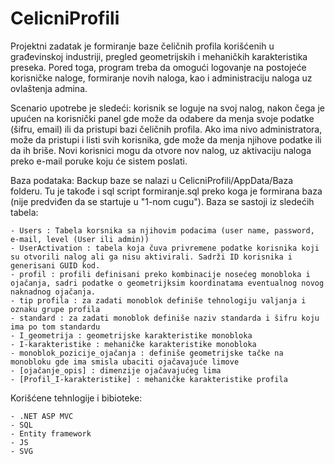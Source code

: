 ﻿# CelicniProfili
Projektni zadatak je formiranje baze čeličnih profila korišćenih u građevinskoj industriji, pregled geometrijskih i mehaničkih karakteristika preseka. Pored toga, program treba da omogući logovanje na postojeće korisničke naloge, formiranje novih naloga, kao i administraciju naloga uz ovlaštenja admina.

Scenario upotrebe je sledeći: korisnik se loguje na svoj nalog, nakon čega je upućen na korisnički panel gde može da odabere da menja svoje podatke (šifru, email) ili da pristupi bazi čeličnih profila. Ako ima nivo administratora, može da pristupi i listi svih korisnika, gde može da menja njihove podatke ili da ih briše. Novi korisnici mogu da otvore nov nalog, uz aktivaciju naloga preko e-mail poruke koju će sistem poslati.

Baza podataka: Backup baze se nalazi u CelicniProfili/AppData/Baza folderu. Tu je takođe i sql script formiranje.sql preko koga je formirana baza (nije predviđen da se startuje u "1-nom cugu"). Baza se sastoji iz sledećih tabela:

	- Users : Tabela korsnika sa njihovim podacima (user name, password, e-mail, level (User ili admin))	
	- UserActivation : tabela koja čuva privremene podatke korisnika koji su otvorili nalog ali ga nisu aktivirali. Sadrži ID korisnika i generisani GUID kod.
	- profil : profili definisani preko kombinacije nosećeg monobloka i ojačanja, sadri podatke o geometrijksim koordinatama eventualnog novog naknadnog ojačanja.
	- tip profila : za zadati monoblok definiše tehnologiju valjanja i oznaku grupe profila
	- standard : za zadati monoblok definiše naziv standarda i šifru koju ima po tom standardu
	- I_geometrija : geometrijske karakteristike monobloka
	- I-karakteristike : mehaničke karakteristike monobloka
	- monoblok_pozicije_ojačanja : definiše geometrijske tačke na monobloku gde ima smisla ubaciti ojačavajuće limove
	- [ojačanje_opis] : dimenzije ojačavajućeg lima
	- [Profil_I-karakteristike] : mehaničke karakteristike profila

Korišćene tehnlogije i bibioteke:
	
	- .NET ASP MVC
	- SQL
	- Entity framework
	- JS
	- SVG